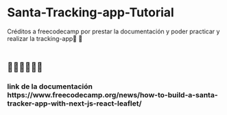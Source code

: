 # Santa-Tracking-app-Tutorial
Créditos a freecodecamp por prestar la documentación y poder practicar y realizar la tracking-app🎄 🦾
<br>
<br>
<h2> 🎅🤶🧑‍🎄👩‍💻</h2>
<h3> link de la documentación https://www.freecodecamp.org/news/how-to-build-a-santa-tracker-app-with-next-js-react-leaflet/ </h3>
